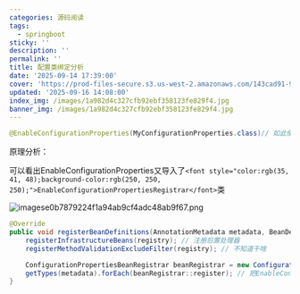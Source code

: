 ```yaml
---
categories: 源码阅读
tags:
  - springboot
sticky: ''
description: ''
permalink: ''
title: 配置类绑定分析
date: '2025-09-14 17:39:00'
cover: 'https://prod-files-secure.s3.us-west-2.amazonaws.com/143cad91-961b-48b0-82dc-78fbb6eb5abe/ff3563f9-4cf2-412e-8aca-00c713497398/wallhaven-ly9m12.jpg?X-Amz-Algorithm=AWS4-HMAC-SHA256&X-Amz-Content-Sha256=UNSIGNED-PAYLOAD&X-Amz-Credential=ASIAZI2LB466S4TZE6XR%2F20250919%2Fus-west-2%2Fs3%2Faws4_request&X-Amz-Date=20250919T050113Z&X-Amz-Expires=3600&X-Amz-Security-Token=IQoJb3JpZ2luX2VjEFUaCXVzLXdlc3QtMiJHMEUCICTRB7Dr8Ns8txzPUMvJttQ9ZTEkvX5cJrr2kROtlGl8AiEAzdsRU1LQbDIAWcS63qE%2BfCZCSZE1Tm2oOswYrozsthYqiAQIzf%2F%2F%2F%2F%2F%2F%2F%2F%2F%2FARAAGgw2Mzc0MjMxODM4MDUiDCOtlpy4184MhVgZ0yrcA4yuhv8en6MEnrY5kTJzHsp8lbdwZAwr%2FDiBjN%2Bd86fui1yP5AHM%2Bw5XjgnNb289k32lgQZ1DcQZ8rCMcqcHb2z%2FCaF56VTagTxLdrg85sg%2FkRS9oTeEXLheZAr3S8UzyuK9uYwAoR7dp76h20mgvgoRSbUJ6Iv5BwlLvIyEhdK42BaIqbhCJrM5ROj7HXOPZ9pVbP8rD8pKigSbzJIi6RYTZDcXC578OS0%2BBZx07kwZBk0ayOXUADrrwPjBpizg1QEAfX%2FFcn5nQTCuKEzIBSFktKnXd1KUQa8yrK0eB2gkJbkXRj9S84GwpWVzZ3f1TS6935T8X9Z%2BhUZkzYBcpG3diqeoxD%2BBmCH8Y2ogQXnfsATL50irTtluMmu5JlCW26%2BLbbsPnRnUTY4sOUi3B5UopLDTiayFsrr%2BPZkqO8YkjN3wpQ3%2BwZvY%2FGcQVZZot41kXLaXAJB4nATZdxiXIAaYssc81i0JMTMr3jRbl%2BjqApBDWmVSwbCZijamOXnOrg%2BkNCYaavhKw5muBdvwNZp%2FY7EXxPEffjotVXbaKVxNkls70Reu3Ba1%2BxnKFKenI221RVKXRiMTx8TLwdtFZKGWGVuO44ZVCrv7KPpn5JGoPKxZfdZqts%2B2Kk6TMPC1s8YGOqUBX1IdPBO0hYUKBVBI9KfPJ%2B8KV4oI%2F2lKE2LITe3ihGAzVb1777PZi0z51dOZokaYPl2B4ogPw12ilGp5pmar9vYc%2B7WupSQTYzxbhskaWIoOfTR3hSBjDqMcDbzdeccyLTBkqdBRxJ618ZRCUEEEdOsfzqXy58j%2BLHfHZ05EbCf35GS8Q5RG4kJUAFvLSYBv23JC5OKOkcLShprUezsNKBGbt536&X-Amz-Signature=85b99dfa52769eccab47695d617233c6d5d12e298df5748de6a1b844d2f4af01&X-Amz-SignedHeaders=host&x-amz-checksum-mode=ENABLED&x-id=GetObject'
updated: '2025-09-16 14:08:00'
index_img: /images/1a982d4c327cfb92ebf358123fe829f4.jpg
banner_img: /images/1a982d4c327cfb92ebf358123fe829f4.jpg
---
```


```java
@EnableConfigurationProperties(MyConfigurationProperties.class)// 如此使用能直接从ioc注入配置类MyConfigurationProperties
```


原理分析：


可以看出EnableConfigurationProperties又导入了`<font style="color:rgb(35, 41, 48);background-color:rgb(250, 250, 250);">EnableConfigurationPropertiesRegistrar</font>`类


![imagese0b7879224f1a94ab9cf4adc48ab9f67.png](/images/193c239358115fbee000199aac50a4e1.png)


```java
@Override
public void registerBeanDefinitions(AnnotationMetadata metadata, BeanDefinitionRegistry registry) {
    registerInfrastructureBeans(registry); // 注册后置处理器
    registerMethodValidationExcludeFilter(registry); // 不知道干啥

    ConfigurationPropertiesBeanRegistrar beanRegistrar = new ConfigurationPropertiesBeanRegistrar(registry);
    getTypes(metadata).forEach(beanRegistrar::register); // 把EnableConfigurationProperties上要扫描的配置类信息进行注册
}
```

